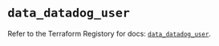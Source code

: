# `data_datadog_user`

Refer to the Terraform Registory for docs: [`data_datadog_user`](https://registry.terraform.io/providers/datadog/datadog/3.25.0/docs/data-sources/user).

